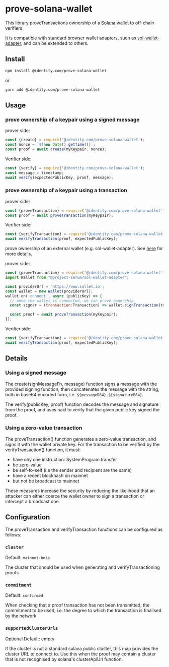 # prove-solana-wallet

This library proveTransactions ownership of a [Solana](https://solana.com) wallet to off-chain verifiers.

It is compatible with standard browser wallet adapters, such as 
[sol-wallet-adapter](https://github.com/project-serum/sol-wallet-adapter), 
and can be extended to others.

## Install

```sh
npm install @identity.com/prove-solana-wallet
```

or 

```sh
yarn add @identity.com/prove-solana-wallet
```

## Usage

### prove ownership of a keypair using a signed message

prover side: 
```js
const {create} = require('@identity.com/prove-solana-wallet');
const nonce = `${new Date().getTime()}`;
const proof = await create(myKeypair, nonce);
```

Verifier side:
```js
const {verify} = require('@identity.com/prove-solana-wallet');
const message = timestamp;
await verify(expectedPublicKey, proof, message);
```

### prove ownership of a keypair using a transaction

prover side: 
```js
const {proveTransaction} = require('@identity.com/prove-solana-wallet');
const proof = await proveTransaction(myKeypair);
```

Verifier side:
```js
const {verifyTransaction} = require('@identity.com/prove-solana-wallet');
await verifyTransaction(proof, expectedPublicKey);
```

prove ownership of an external wallet (e.g. sol-wallet-adapter).
See [here](https://github.com/project-serum/sol-wallet-adapter) for more details.

prover side:
```js
const {proveTransaction} = require('@identity.com/prove-solana-wallet');
import Wallet from "@project-serum/sol-wallet-adapter";

const providerUrl = 'https://www.sollet.io';
const wallet = new Wallet(providerUrl);
wallet.on('connect', async (publicKey) => {
  // once the wallet is connected, we can prove ownership
  const signer = (transaction:Transaction) => wallet.signTransaction(transaction);

  const proof = await proveTransaction(myKeypair);
});
```

Verifier side:
```js
const {verifyTransaction} = require('@identity.com/prove-solana-wallet');
await verifyTransaction(proof, expectedPublicKey);
```

## Details

### Using a signed message
The create(signMessageFn, message) function signs a message with the provided signing function, then concatenates the message with the string, both in base64 encoded form, i.e. `${messageB64}.${signatureB64}`.

The verify(publicKey, proof) function decodes the message and signature from the proof, and uses nacl to verify that the given public key signed the proof.

### Using a zero-value transaction
The proveTransaction() function generates a zero-value transaction, and
signs it with the wallet private key. For the transaction to be verified
by the verifyTransaction() function, it must:

- have ony one instruction: SystemProgram.transfer
- be zero-value
- be self-to-self (i.e the sender and recipient are the same)
- have a recent blockhash on mainnet
- but not be broadcast to mainnet

These measures increase the security by reducing the likelihood
that an attacker can either coerce the wallet owner to sign
a transaction or intercept a broadcast one.

## Configuration

The proveTransaction and verifyTransaction functions can be configured as follows:

### `cluster`

Default: `mainnet-beta`

The cluster that should be used when generating and verifyTransactioning proofs

### `commitment`

Default: `confirmed`

When checking that a proof transaction has not been transmitted, the commitment to be used, i.e. the degree to which the transaction is finalised by the network

### `supportedClusterUrls`

Optional
Default: empty

If the cluster is not a standard solana public cluster, this map provides
the cluster URL to connect to. Use this when the proof may contain a cluster that is
not recognised by solana's clusterApiUrl function.
